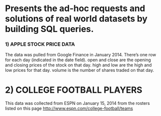 
# Presents the ad-hoc requests and solutions of real world datasets by building SQL queries.

### 1) APPLE STOCK PRICE DATA

  The data was pulled from Google Finance in January 2014. There’s one row for each day (indicated in the date field). open and close are     the opening and closing prices of the stock on that day. high and low are the high and low prices for that day. volume is the number of     shares traded on that day.

# 2) COLLEGE FOOTBALL PLAYERS

  This data was collected from ESPN on January 15, 2014 from the rosters listed on this page http://www.espn.com/college-football/teams
